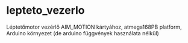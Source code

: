 # lepteto_vezerlo
Léptetőmotor vezérlő AIM_MOTION kártyához, atmega168PB platform, Arduino környezet (de arduino függvények használata nélkül)
